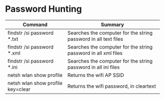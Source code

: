 # Password Hunting

| Command	| Summary |
| --------- | ---------------------------- |
| findstr /si password *.txt | Searches the computer for the string password in all text files |
| findstr /si password *.xml | Searches the computer for the string password in all xml files |
| findstr /si password *.ini | Searches the computer for the string password in all ini files |
| netsh wlan show profile | Returns the wifi AP SSID |
| netsh wlan show profile <SSID> key=clear | Returns the wifi password, in cleartext |